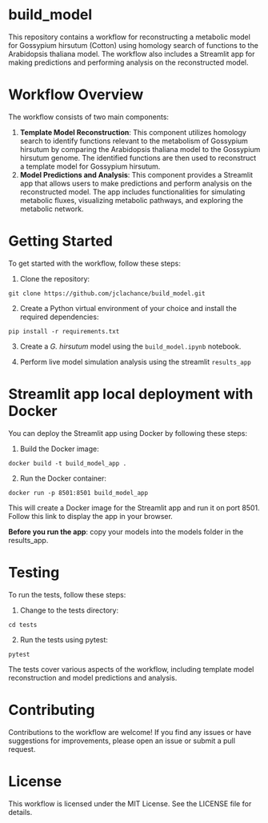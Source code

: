 # build_model
This repository contains a workflow for reconstructing a metabolic model for Gossypium hirsutum (Cotton) using homology search of functions to the Arabidopsis thaliana model. The workflow also includes a Streamlit app for making predictions and performing analysis on the reconstructed model.

# Workflow Overview
The workflow consists of two main components:

1. **Template Model Reconstruction**: This component utilizes homology search to identify functions relevant to the metabolism of Gossypium hirsutum by comparing the Arabidopsis thaliana model to the Gossypium hirsutum genome. The identified functions are then used to reconstruct a template model for Gossypium hirsutum.
2. **Model Predictions and Analysis**: This component provides a Streamlit app that allows users to make predictions and perform analysis on the reconstructed model. The app includes functionalities for simulating metabolic fluxes, visualizing metabolic pathways, and exploring the metabolic network.


# Getting Started
To get started with the workflow, follow these steps:

1. Clone the repository: 
```
git clone https://github.com/jclachance/build_model.git
```
2. Create a Python virtual environment of your choice and install the required dependencies: 
```
pip install -r requirements.txt
```
3. Create a *G. hirsutum* model using the ```build_model.ipynb``` notebook.

4. Perform live model simulation analysis using the streamlit ```results_app```

# Streamlit app local deployment with Docker
You can deploy the Streamlit app using Docker by following these steps:

1. Build the Docker image:
```
docker build -t build_model_app .
```
2. Run the Docker container:
```
docker run -p 8501:8501 build_model_app
```

This will create a Docker image for the Streamlit app and run it on port 8501. Follow this link to display the app in your browser.

**Before you run the app**: copy your models into the models folder in the results_app. 

# Testing
To run the tests, follow these steps:

1. Change to the tests directory: 
```
cd tests
```
2. Run the tests using pytest: 
```
pytest
```


The tests cover various aspects of the workflow, including template model reconstruction and model predictions and analysis.

# Contributing
Contributions to the workflow are welcome! If you find any issues or have suggestions for improvements, please open an issue or submit a pull request.

# License
This workflow is licensed under the MIT License. See the LICENSE file for details.
